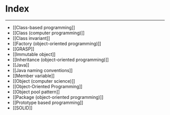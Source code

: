# Index
---
- [[Class-based programming]]
- [[Class (computer programming)]]
- [[Class invariant]]
- [[Factory (object-oriented programming)]]
- [[GRASP]] 
- [[Immutable object]]
- [[Inheritance (object-oriented programming)]]
- [[Java]]
- [[Java naming conventions]]
- [[Member variable]]
- [[Object (computer science)]]
- [[Object-Oriented Programming]]
- [[Object pool pattern]]
- [[Package (object-oriented programming)]]
- [[Prototype based programming]]
- [[SOLID]]